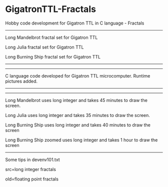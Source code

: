 # GigatronTTL-Fractals
Hobby code development for Gigatron TTL in C language - Fractals


---------------------------------------------------------------------------------------------------------------
Long Mandelbrot fractal set for Gigatron TTL

Long Julia fractal set for Gigatron TTL

Long Burning Ship fractal set for Gigatron TTL

---------------------------------------------------------------------------------------------------------------


---------------------------------------------------------------------------------------------------------------
C language code developed for Gigatron TTL microcomputer.
Runtime pictures added.

---------------------------------------------------------------------------------------------------------------


---------------------------------------------------------------------------------------------------------------

Long Mandelbrot uses long integer and takes 45 minutes to draw the screen.

Long Julia uses long integer and takes 35 minutes to draw the screen.

Long Burning Ship uses long integer and takes 40 minutes to draw the screen

Long Burning Ship zoomed uses long integer and takes 1 hour to draw the screen

---------------------------------------------------------------------------------------------------------------
Some tips in devenv101.txt

src=long integer fractals

old=floating point fractals


